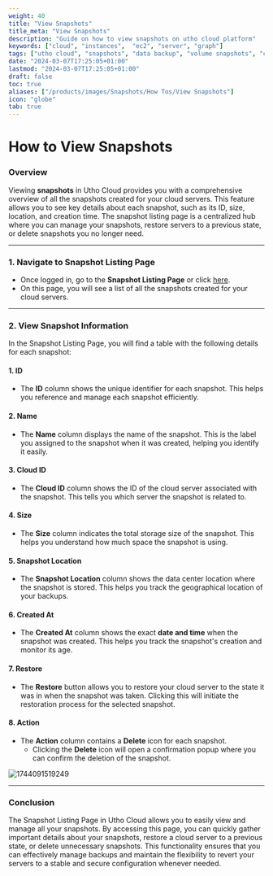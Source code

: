 ```yaml
---
weight: 40
title: "View Snapshots"
title_meta: "View Snapshots"
description: "Guide on how to view snapshots on utho cloud platform"
keywords: ["cloud", "instances",  "ec2", "server", "graph"]
tags: ["utho cloud", "snapshots", "data backup", "volume snapshots", "cloud recovery"]
date: "2024-03-07T17:25:05+01:00"
lastmod: "2024-03-07T17:25:05+01:00"
draft: false
toc: true
aliases: ["/products/images/Snapshots/How Tos/View Snapshots"]
icon: "globe"
tab: true
---
```



# **How to View Snapshots**

### **Overview**

Viewing **snapshots** in Utho Cloud provides you with a comprehensive overview of all the snapshots created for your cloud servers. This feature allows you to see key details about each snapshot, such as its ID, size, location, and creation time. The snapshot listing page is a centralized hub where you can manage your snapshots, restore servers to a previous state, or delete snapshots you no longer need.

---

### **1. Navigate to Snapshot Listing Page**

* Once logged in, go to the **Snapshot Listing Page** or click [here](https://console.utho.com/snapshots "Snapshot Listing Page").
* On this page, you will see a list of all the snapshots created for your cloud servers.

---

### **2. View Snapshot Information**

In the Snapshot Listing Page, you will find a table with the following details for each snapshot:

#### 1. **ID**

* The **ID** column shows the unique identifier for each snapshot. This helps you reference and manage each snapshot efficiently.

#### 2. **Name**

* The **Name** column displays the name of the snapshot. This is the label you assigned to the snapshot when it was created, helping you identify it easily.

#### 3. **Cloud ID**

* The **Cloud ID** column shows the ID of the cloud server associated with the snapshot. This tells you which server the snapshot is related to.

#### 4. **Size**

* The **Size** column indicates the total storage size of the snapshot. This helps you understand how much space the snapshot is using.

#### 5. **Snapshot Location**

* The **Snapshot Location** column shows the data center location where the snapshot is stored. This helps you track the geographical location of your backups.

#### 6. **Created At**

* The **Created At** column shows the exact **date and time** when the snapshot was created. This helps you track the snapshot's creation and monitor its age.

#### 7. **Restore**

* The **Restore** button allows you to restore your cloud server to the state it was in when the snapshot was taken. Clicking this will initiate the restoration process for the selected snapshot.

#### 8. **Action**

* The **Action** column contains a **Delete** icon for each snapshot.
  * Clicking the **Delete** icon will open a confirmation popup where you can confirm the deletion of the snapshot.

![1744091519249](image/index/1744091519249.png)

---

### **Conclusion**

The Snapshot Listing Page in Utho Cloud allows you to easily view and manage all your snapshots. By accessing this page, you can quickly gather important details about your snapshots, restore a cloud server to a previous state, or delete unnecessary snapshots. This functionality ensures that you can effectively manage backups and maintain the flexibility to revert your servers to a stable and secure configuration whenever needed.
